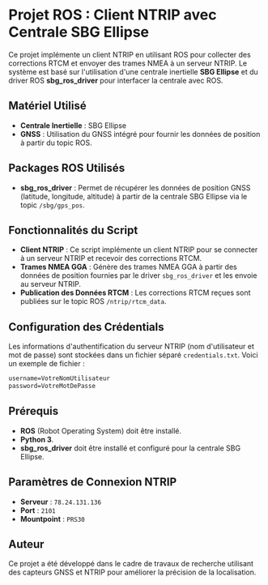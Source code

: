 # Projet ROS : Client NTRIP avec Centrale SBG Ellipse

Ce projet implémente un client NTRIP en utilisant ROS pour collecter des corrections RTCM et envoyer des trames NMEA à un serveur NTRIP. Le système est basé sur l'utilisation d'une centrale inertielle **SBG Ellipse** et du driver ROS **sbg_ros_driver** pour interfacer la centrale avec ROS.

## Matériel Utilisé
- **Centrale Inertielle** : SBG Ellipse
- **GNSS** : Utilisation du GNSS intégré pour fournir les données de position à partir du topic ROS.

## Packages ROS Utilisés
- **sbg_ros_driver** : Permet de récupérer les données de position GNSS (latitude, longitude, altitude) à partir de la centrale SBG Ellipse via le topic `/sbg/gps_pos`.

## Fonctionnalités du Script
- **Client NTRIP** : Ce script implémente un client NTRIP pour se connecter à un serveur NTRIP et recevoir des corrections RTCM.
- **Trames NMEA GGA** : Génère des trames NMEA GGA à partir des données de position fournies par le driver `sbg_ros_driver` et les envoie au serveur NTRIP.
- **Publication des Données RTCM** : Les corrections RTCM reçues sont publiées sur le topic ROS `/ntrip/rtcm_data`.

## Configuration des Crédentials
Les informations d'authentification du serveur NTRIP (nom d'utilisateur et mot de passe) sont stockées dans un fichier séparé `credentials.txt`. Voici un exemple de fichier :

```txt
username=VotreNomUtilisateur
password=VotreMotDePasse
```



## Prérequis
- **ROS** (Robot Operating System) doit être installé.
- **Python 3**.
- **sbg_ros_driver** doit être installé et configuré pour la centrale SBG Ellipse.

## Paramètres de Connexion NTRIP
- **Serveur** : `78.24.131.136`
- **Port** : `2101`
- **Mountpoint** : `PRS30`

## Auteur
Ce projet a été développé dans le cadre de travaux de recherche utilisant des capteurs GNSS et NTRIP pour améliorer la précision de la localisation.

